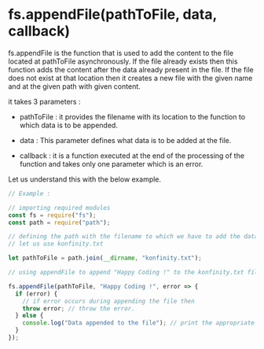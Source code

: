 # fs.appendFile(pathToFile, data, callback)

fs.appendFile is the function that is used to add the content to the file located at pathToFile asynchronously.
If the file already exists then this function adds the content after the data already present in the file. If the file does not exist at that location then it creates a new file with the given name and at the given path with given content.

it takes 3 parameters :

- pathToFile : it provides the filename with its location to the function to which data is to be appended.

- data : This parameter defines what data is to be added at the file.

- callback : it is a function executed at the end of the processing of the function and takes only one parameter which is an error.

Let us understand this with the below example.

```js
// Example :

// importing required modules
const fs = require("fs");
const path = require("path");

// defining the path with the filename to which we have to add the data.
// let us use konfinity.txt

let pathToFile = path.join(__dirname, "konfinity.txt");

// using appendFile to append "Happy Coding !" to the konfinity.txt file

fs.appendFile(pathToFile, "Happy Coding !", error => {
  if (error) {
    // if error occurs during appending the file then
    throw error; // throw the error.
  } else {
    console.log("Data appended to the file"); // print the appropriate message if no error occurs.
  }
});
```